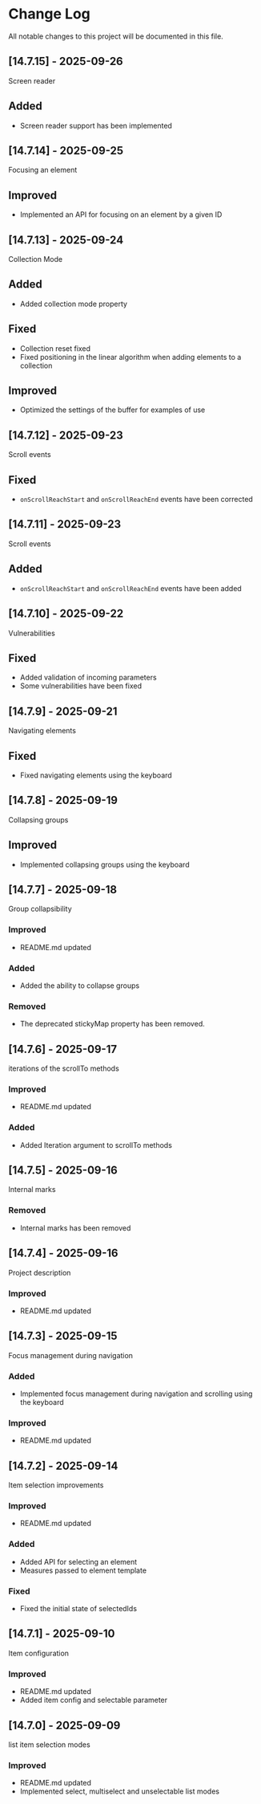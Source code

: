 # Change Log
All notable changes to this project will be documented in this file.

## [14.7.15] - 2025-09-26

Screen reader

## Added

- Screen reader support has been implemented

## [14.7.14] - 2025-09-25

Focusing an element

## Improved

- Implemented an API for focusing on an element by a given ID

## [14.7.13] - 2025-09-24

Collection Mode

## Added

- Added collection mode property

## Fixed

- Collection reset fixed
- Fixed positioning in the linear algorithm when adding elements to a collection

## Improved

- Optimized the settings of the buffer for examples of use

## [14.7.12] - 2025-09-23

Scroll events

## Fixed

- `onScrollReachStart` and `onScrollReachEnd` events have been corrected

## [14.7.11] - 2025-09-23

Scroll events

## Added

- `onScrollReachStart` and `onScrollReachEnd` events have been added

## [14.7.10] - 2025-09-22

Vulnerabilities

## Fixed

- Added validation of incoming parameters
- Some vulnerabilities have been fixed

## [14.7.9] - 2025-09-21

Navigating elements

## Fixed

- Fixed navigating elements using the keyboard

## [14.7.8] - 2025-09-19

Collapsing groups

## Improved

- Implemented collapsing groups using the keyboard

## [14.7.7] - 2025-09-18

Group collapsibility
  
### Improved 

- README.md updated

### Added

- Added the ability to collapse groups

### Removed

- The deprecated stickyMap property has been removed.

## [14.7.6] - 2025-09-17

iterations of the scrollTo methods
  
### Improved 

- README.md updated

### Added

- Added Iteration argument to scrollTo methods

## [14.7.5] - 2025-09-16

Internal marks
  
### Removed 

- Internal marks has been removed

## [14.7.4] - 2025-09-16

Project description
  
### Improved 

- README.md updated

## [14.7.3] - 2025-09-15

Focus management during navigation
  
### Added 

- Implemented focus management during navigation and scrolling using the keyboard
  
### Improved 

- README.md updated

## [14.7.2] - 2025-09-14

Item selection improvements
  
### Improved 

- README.md updated
  
### Added 

- Added API for selecting an element
- Measures passed to element template
  
### Fixed

- Fixed the initial state of selectedIds

## [14.7.1] - 2025-09-10

Item configuration

### Improved 

- README.md updated
- Added item config and selectable parameter

## [14.7.0] - 2025-09-09

list item selection modes

### Improved 

- README.md updated
- Implemented select, multiselect and unselectable list modes
